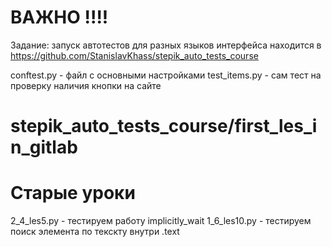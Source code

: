 # ВАЖНО !!!!
Задание: запуск автотестов для разных языков интерфейса
находится в https://github.com/StanislavKhass/stepik_auto_tests_course

conftest.py - файл с основными настройками
test_items.py - сам тест на проверку наличия кнопки на сайте

# stepik_auto_tests_course/first_les_in_gitlab
# Старые уроки
2_4_les5.py - тестируем работу implicitly_wait
1_6_les10.py - тестируем поиск элемента по текскту внутри .text
